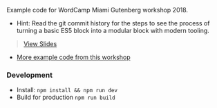 Example code for WordCamp Miami Gutenberg workshop  2018.

* Hint: Read the git commit history for the steps to see the process of turning a basic ES5 block into a modular block with modern tooling.

> [View Slides](https://calderaforms.com/wcmia2018-gutenberg)

* [More example code from this workshop](https://github.com/brichards/gutendev)

### Development
* Install: `npm install && npm run dev`
* Build for production `npm run build`